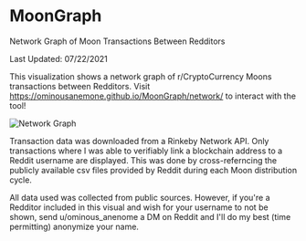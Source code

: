 # MoonGraph

Network Graph of Moon Transactions Between Redditors

Last Updated: 07/22/2021

This visualization shows a network graph of r/CryptoCurrency Moons transactions between Redditors.
Visit https://ominousanemone.github.io/MoonGraph/network/ to interact with the tool!

![Network Graph](https://github.com/OminousAnemone/MoonGraph/tree/main/network/images/readme_visual.png)

Transaction data was downloaded from a Rinkeby Network API. Only transactions where I was able to verifiably link a blockchain address to a Reddit username are displayed. This was done by cross-referncing the publicly available csv files provided by Reddit during each Moon distribution cycle.

All data used was collected from public sources. However, if you're a Redditor included in this visual and wish for your username to not be shown, send u/ominous_anenome a DM on Reddit and I'll do my best (time permitting) anonymize your name.
